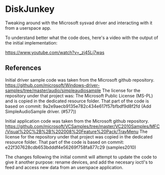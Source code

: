 # DiskJunkey
Tweaking around with the Microsoft sysvad driver and interacting with it from a userspace app.

To understand better what the code does, here's a video with the output of the initial implementation:

   https://www.youtube.com/watch?v=_zj45Lj7was


## References
Initial driver sample code was taken from the Microsoft github repository. 
https://github.com/microsoft/Windows-driver-samples/tree/master/audio/simpleaudiosample
The license for the repository under that project was: The Microsoft Public License (MS-PL) and is copied in the dedicated resource folder.
That part of the code is based on commit: 9a2e9aecb9135e782c434e617f57bfbdf9d8f2fd (Add SimpleAudioSample driver. (#577))


Initial application code was taken from the Microsoft github repository. 
https://github.com/microsoft/VCSamples/tree/master/VC2010Samples/MFC/Visual%20C%2B%2B%202008%20Feature%20Pack/TrayMenu
The license for the repository under that project was copied in the dedicated resource folder.
That part of the code is based on commit: e22f307628cdb653bdddf4e56269f758fa877c29 (samples2010)


The changes following the initial commit will attempt to update the code to give it another purpose: rename devices, and add the necesary ioctl's to feed and access new data from an userspace application.